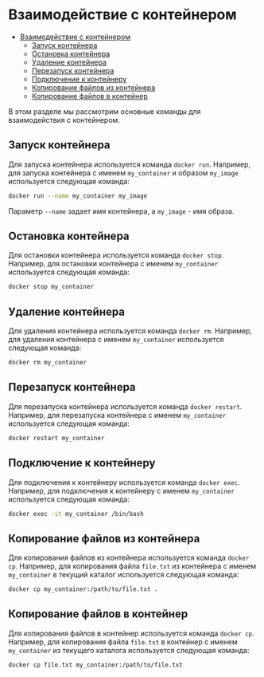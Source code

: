 # Взаимодействие с контейнером

- [Взаимодействие с контейнером](#взаимодействие-с-контейнером)
  - [Запуск контейнера](#запуск-контейнера)
  - [Остановка контейнера](#остановка-контейнера)
  - [Удаление контейнера](#удаление-контейнера)
  - [Перезапуск контейнера](#перезапуск-контейнера)
  - [Подключение к контейнеру](#подключение-к-контейнеру)
  - [Копирование файлов из контейнера](#копирование-файлов-из-контейнера)
  - [Копирование файлов в контейнер](#копирование-файлов-в-контейнер)

В этом разделе мы рассмотрим основные команды для взаимодействия с контейнером.

## Запуск контейнера

Для запуска контейнера используется команда `docker run`. Например, для запуска контейнера с именем `my_container` и образом `my_image` используется следующая команда:

```bash
docker run --name my_container my_image
```

Параметр `--name` задает имя контейнера, а `my_image` - имя образа.

## Остановка контейнера

Для остановки контейнера используется команда `docker stop`. Например, для остановки контейнера с именем `my_container` используется следующая команда:

```bash
docker stop my_container
```

## Удаление контейнера

Для удаления контейнера используется команда `docker rm`. Например, для удаления контейнера с именем `my_container` используется следующая команда:

```bash
docker rm my_container
```

## Перезапуск контейнера

Для перезапуска контейнера используется команда `docker restart`. Например, для перезапуска контейнера с именем `my_container` используется следующая команда:

```bash
docker restart my_container
```

## Подключение к контейнеру

Для подключения к контейнеру используется команда `docker exec`. Например, для подключения к контейнеру с именем `my_container` используется следующая команда:

```bash
docker exec -it my_container /bin/bash
```

## Копирование файлов из контейнера

Для копирования файлов из контейнера используется команда `docker cp`. Например, для копирования файла `file.txt` из контейнера с именем `my_container` в текущий каталог используется следующая команда:

```bash
docker cp my_container:/path/to/file.txt .
```

## Копирование файлов в контейнер

Для копирования файлов в контейнер используется команда `docker cp`. Например, для копирования файла `file.txt` в контейнер с именем `my_container` из текущего каталога используется следующая команда:

```bash
docker cp file.txt my_container:/path/to/file.txt
```
